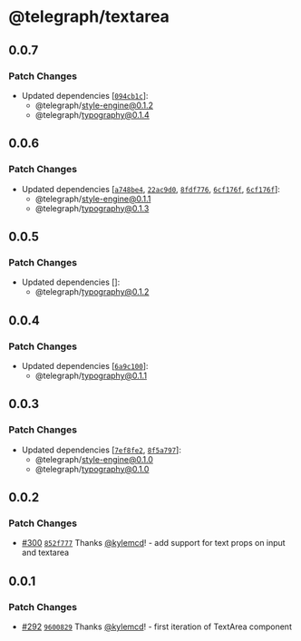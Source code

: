 # @telegraph/textarea

## 0.0.7

### Patch Changes

- Updated dependencies [[`094cb1c`](https://github.com/knocklabs/telegraph/commit/094cb1cb32ab65f5c985cf5497997ec955ff3b89)]:
  - @telegraph/style-engine@0.1.2
  - @telegraph/typography@0.1.4

## 0.0.6

### Patch Changes

- Updated dependencies [[`a748be4`](https://github.com/knocklabs/telegraph/commit/a748be4d48b4e26908deaa120389598e185007c6), [`22ac9d0`](https://github.com/knocklabs/telegraph/commit/22ac9d0ff28ef0966edd31a4016c76d8a7ae91ad), [`8fdf776`](https://github.com/knocklabs/telegraph/commit/8fdf77633d6991014ffa55b32b1ba45ef124f917), [`6cf176f`](https://github.com/knocklabs/telegraph/commit/6cf176fc3272d89d725951b5024dd0db4cf9a4e8), [`6cf176f`](https://github.com/knocklabs/telegraph/commit/6cf176fc3272d89d725951b5024dd0db4cf9a4e8)]:
  - @telegraph/style-engine@0.1.1
  - @telegraph/typography@0.1.3

## 0.0.5

### Patch Changes

- Updated dependencies []:
  - @telegraph/typography@0.1.2

## 0.0.4

### Patch Changes

- Updated dependencies [[`6a9c100`](https://github.com/knocklabs/telegraph/commit/6a9c10012e435b297756adff6b89976453e5d890)]:
  - @telegraph/typography@0.1.1

## 0.0.3

### Patch Changes

- Updated dependencies [[`7ef8fe2`](https://github.com/knocklabs/telegraph/commit/7ef8fe2df51b1f632163918095a5496322277cad), [`8f5a797`](https://github.com/knocklabs/telegraph/commit/8f5a797d9d4a02b7477ae8851057d92d09ff0fa3)]:
  - @telegraph/style-engine@0.1.0
  - @telegraph/typography@0.1.0

## 0.0.2

### Patch Changes

- [#300](https://github.com/knocklabs/telegraph/pull/300) [`852f777`](https://github.com/knocklabs/telegraph/commit/852f777b0f5a0cb40ce4111ff918cc5c243b108d) Thanks [@kylemcd](https://github.com/kylemcd)! - add support for text props on input and textarea

## 0.0.1

### Patch Changes

- [#292](https://github.com/knocklabs/telegraph/pull/292) [`9600829`](https://github.com/knocklabs/telegraph/commit/960082989f7bc953fc68ae5a254c4a267d3d75aa) Thanks [@kylemcd](https://github.com/kylemcd)! - first iteration of TextArea component
